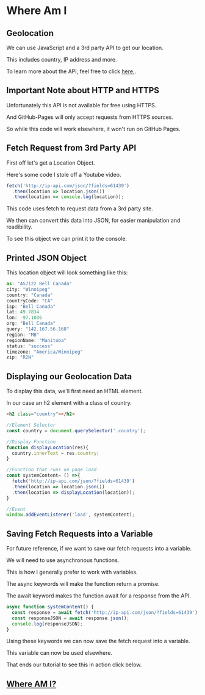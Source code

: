 # Where Am I

## Geolocation
We can use JavaScript and a 3rd party API to get our location.

This includes country, IP address and more.

To learn more about the API, feel free to click [here.](https://ip-api.com/).

## Important Note about HTTP and HTTPS
Unfortunately this API is not available for free using HTTPS.

And GitHub-Pages will only accept requests from HTTPS sources.

So while this code will work elsewhere, it won't run on GitHub Pages.

## Fetch Request from 3rd Party API
First off let's get a Location Object.

Here's some code I stole off a Youtube video.
```javascript
fetch('http://ip-api.com/json/?fields=61439')
  .then(location => location.json())
  .then(location => console.log(location));
```
This code uses fetch to request data from a 3rd party site.

We then can convert this data into JSON, for easier manipulation and readibility.

To see this object we can print it to the console.


## Printed JSON Object
This location object will look something like this:
```javascript
as: "AS7122 Bell Canada"
city: "Winnipeg"
country: "Canada"
countryCode: "CA"
isp: "Bell Canada"
lat: 49.7834
lon: -97.1036
org: "Bell Canada"
query: "142.167.56.168"
region: "MB"
regionName: "Manitoba"
status: "success"
timezone: "America/Winnipeg"
zip: "R2N"

```

## Displaying our Geolocation Data
To display this data, we'll first need an HTML element.

In our case an h2 element with a class of country.

```html
<h2 class="country"></h2>
```
```javascript
//Element Selector
const country = document.querySelector('.country');

//Display Function
function displayLocation(res){
  country.innerText = res.country;
}

//Function that runs on page load
const systemContent= () =>{
  fetch('http://ip-api.com/json/?fields=61439')
  .then(location => location.json())
  .then(location => displayLocation(location));
}

//Event
window.addEventListener('load', systemContent);
```

## Saving Fetch Requests into a Variable
For future reference, if we want to save our fetch requests into a variable.

We will need to use asynchronous functions.

This is how I generally prefer to work with variables.

The async keywords will make the function return a promise.

The await keyword makes the function await for a response from the API.

```javascript
async function systemContent() {
  const response = await fetch('http://ip-api.com/json/?fields=61439');
  const responseJSON = await response.json();
  console.log(responseJSON);
}
```
Using these keywords we can now save the fetch request into a variable.

This variable can now be used elsewhere.

That ends our tutorial to see this in action click below.

## [Where AM I?](https://g-linski.github.io/where-am-i/)







